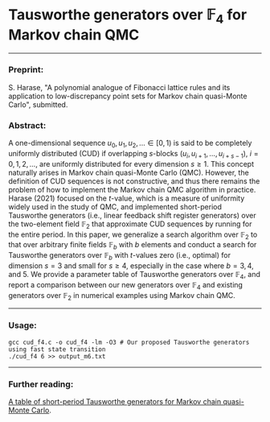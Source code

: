 # Tausworthe generators over $\mathbb{F}_4$ for Markov chain QMC

---

### Preprint:

S. Harase, "A polynomial analogue of Fibonacci lattice rules and its application to low-discrepancy point sets for Markov chain quasi-Monte Carlo", submitted.


### Abstract:
A one-dimensional sequence $u_0, u_1, u_2, \ldots \in [0, 1)$ is said to be completely uniformly distributed (CUD) if overlapping $s$-blocks $(u_i, u_{i+1}, \ldots , u_{i+s-1})$, $i = 0, 1, 2, \ldots$, are uniformly distributed for every dimension $s \geq 1$. 
This concept naturally arises in Markov chain quasi-Monte Carlo (QMC). 
However, the definition of CUD sequences is not constructive, and 
thus there remains the problem of how to implement the Markov chain QMC algorithm in practice. 
Harase (2021) focused on the $t$-value, which is a measure of 
uniformity widely used in the study of QMC, and implemented 
short-period Tausworthe generators (i.e., linear feedback shift register generators) 
over the two-element field $\mathbb{F}_2$ 
that approximate CUD sequences by running for the entire period. 
In this paper, we generalize a search algorithm over 
$\mathbb{F}_2$ to that over arbitrary finite fields $\mathbb{F}_b$ with $b$ elements 
and conduct a search for Tausworthe generators over $\mathbb{F}_b$ 
with $t$-values zero (i.e., optimal) for dimension $s = 3$ and small for $s \geq 4$, 
especially in the case where $b = 3, 4$, and $5$. 
We provide a parameter table of Tausworthe generators over $\mathbb{F}_4$, 
and report a comparison between our new generators over $\mathbb{F}_4$ 
and existing generators over $\mathbb{F}_2$ 
in numerical examples using Markov chain QMC.

---

### Usage:

```
gcc cud_f4.c -o cud_f4 -lm -O3 # Our proposed Tausworthe generators using fast state transition
./cud_f4 6 >> output_m6.txt
```
---

### Further reading:
<a href = "https://github.com/sharase/cud">A table of short-period Tausworthe generators for Markov chain quasi-Monte Carlo</a>.
